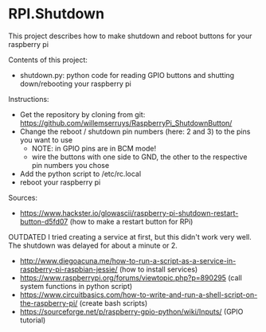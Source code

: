 # RPI.Shutdown
This project describes how to make shutdown and reboot buttons for your raspberry pi


Contents of this project:
* shutdown.py: python code for reading GPIO buttons and shutting down/rebooting your raspberry pi

Instructions:
* Get the repository by cloning from git: https://github.com/willemserruys/RaspberryPi_ShutdownButton/
* Change the reboot / shutdown pin numbers (here: 2 and 3) to the pins you want to use
    * NOTE: in GPIO pins are in BCM mode!
    * wire the buttons with one side to GND, the other to the respective pin numbers you chose
* Add the python script to /etc/rc.local
* reboot your raspberry pi

Sources:
* https://www.hackster.io/glowascii/raspberry-pi-shutdown-restart-button-d5fd07 (how to make a restart button for RPi)



OUTDATED
I tried creating a service at first, but this didn't work very well.
The shutdown was delayed for about a minute or 2.
* http://www.diegoacuna.me/how-to-run-a-script-as-a-service-in-raspberry-pi-raspbian-jessie/    (how to install services)
* https://www.raspberrypi.org/forums/viewtopic.php?p=890295     (call system functions in python script)
* https://www.circuitbasics.com/how-to-write-and-run-a-shell-script-on-the-raspberry-pi/      (create bash scripts)
* https://sourceforge.net/p/raspberry-gpio-python/wiki/Inputs/      (GPIO tutorial)





